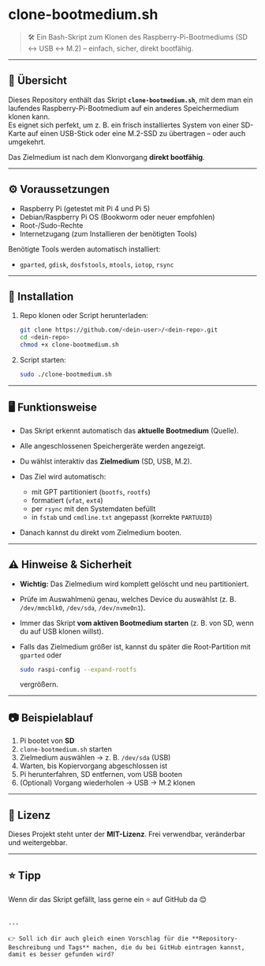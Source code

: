# clone-bootmedium.sh

> 🛠️ Ein Bash-Skript zum Klonen des Raspberry-Pi-Bootmediums (SD ↔ USB ↔ M.2) – einfach, sicher, direkt bootfähig.

---

## 📖 Übersicht

Dieses Repository enthält das Skript **`clone-bootmedium.sh`**, mit dem man ein laufendes Raspberry-Pi-Bootmedium auf ein anderes Speichermedium klonen kann.  
Es eignet sich perfekt, um z. B. ein frisch installiertes System von einer SD-Karte auf einen USB-Stick oder eine M.2-SSD zu übertragen – oder auch umgekehrt.  

Das Zielmedium ist nach dem Klonvorgang **direkt bootfähig**.

---

## ⚙️ Voraussetzungen

- Raspberry Pi (getestet mit Pi 4 und Pi 5)  
- Debian/Raspberry Pi OS (Bookworm oder neuer empfohlen)  
- Root-/Sudo-Rechte  
- Internetzugang (zum Installieren der benötigten Tools)  

Benötigte Tools werden automatisch installiert:  

- `gparted`, `gdisk`, `dosfstools`, `mtools`, `iotop`, `rsync`

---

## 🚀 Installation

1. Repo klonen oder Script herunterladen:  
   ```bash
   git clone https://github.com/<dein-user>/<dein-repo>.git
   cd <dein-repo>
   chmod +x clone-bootmedium.sh


2. Script starten:

   ```bash
   sudo ./clone-bootmedium.sh
   ```

---

## 🖥️ Funktionsweise

* Das Skript erkennt automatisch das **aktuelle Bootmedium** (Quelle).
* Alle angeschlossenen Speichergeräte werden angezeigt.
* Du wählst interaktiv das **Zielmedium** (SD, USB, M.2).
* Das Ziel wird automatisch:

  * mit GPT partitioniert (`bootfs`, `rootfs`)
  * formatiert (`vfat`, `ext4`)
  * per `rsync` mit den Systemdaten befüllt
  * in `fstab` und `cmdline.txt` angepasst (korrekte `PARTUUID`)
* Danach kannst du direkt vom Zielmedium booten.

---

## ⚠️ Hinweise & Sicherheit

* **Wichtig:** Das Zielmedium wird komplett gelöscht und neu partitioniert.
* Prüfe im Auswahlmenü genau, welches Device du auswählst (z. B. `/dev/mmcblk0`, `/dev/sda`, `/dev/nvme0n1`).
* Immer das Skript **vom aktiven Bootmedium starten** (z. B. von SD, wenn du auf USB klonen willst).
* Falls das Zielmedium größer ist, kannst du später die Root-Partition mit `gparted` oder

  ```bash
  sudo raspi-config --expand-rootfs
  ```

  vergrößern.

---

## 📷 Beispielablauf

1. Pi bootet von **SD**
2. `clone-bootmedium.sh` starten
3. Zielmedium auswählen → z. B. `/dev/sda` (USB)
4. Warten, bis Kopiervorgang abgeschlossen ist
5. Pi herunterfahren, SD entfernen, vom USB booten
6. (Optional) Vorgang wiederholen → USB → M.2 klonen

---

## 📝 Lizenz

Dieses Projekt steht unter der **MIT-Lizenz**.
Frei verwendbar, veränderbar und weitergebbar.

---

## ⭐ Tipp

Wenn dir das Skript gefällt, lass gerne ein ⭐ auf GitHub da 😊

```

---

👉 Soll ich dir auch gleich einen Vorschlag für die **Repository-Beschreibung und Tags** machen, die du bei GitHub eintragen kannst, damit es besser gefunden wird?
```
